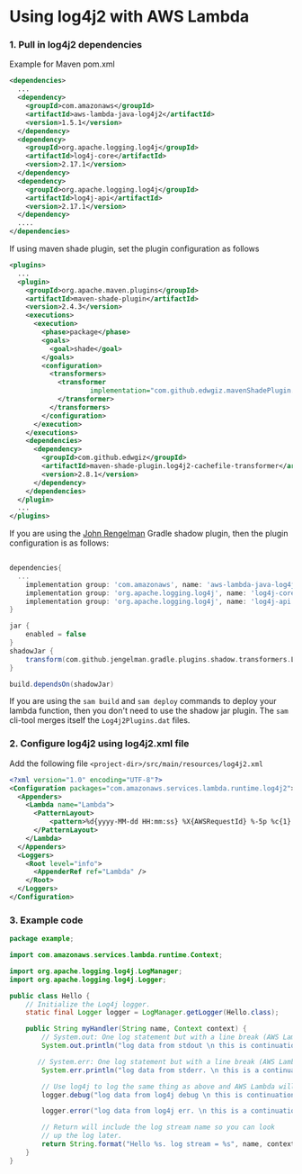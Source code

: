 # Using log4j2 with AWS Lambda

### 1. Pull in log4j2 dependencies

Example for Maven pom.xml

```xml
<dependencies>
  ...
  <dependency>
    <groupId>com.amazonaws</groupId>
    <artifactId>aws-lambda-java-log4j2</artifactId>
    <version>1.5.1</version>
  </dependency>
  <dependency>
    <groupId>org.apache.logging.log4j</groupId>
    <artifactId>log4j-core</artifactId>
    <version>2.17.1</version>
  </dependency>
  <dependency>
    <groupId>org.apache.logging.log4j</groupId>
    <artifactId>log4j-api</artifactId>
    <version>2.17.1</version>
  </dependency>
  ....
</dependencies>
```

If using maven shade plugin, set the plugin configuration as follows

```xml
<plugins>
  ...
  <plugin>
    <groupId>org.apache.maven.plugins</groupId>
    <artifactId>maven-shade-plugin</artifactId>
    <version>2.4.3</version>
    <executions>
      <execution>
        <phase>package</phase>
        <goals>
          <goal>shade</goal>
        </goals>
        <configuration>
          <transformers>
            <transformer
                    implementation="com.github.edwgiz.mavenShadePlugin.log4j2CacheTransformer.PluginsCacheFileTransformer">
            </transformer>
          </transformers>
        </configuration>
      </execution>
    </executions>
    <dependencies>
      <dependency>
        <groupId>com.github.edwgiz</groupId>
        <artifactId>maven-shade-plugin.log4j2-cachefile-transformer</artifactId>
        <version>2.8.1</version>
      </dependency>
    </dependencies>
  </plugin>
  ...
</plugins>
```

If you are using the [John Rengelman](https://github.com/johnrengelman/shadow) Gradle shadow plugin, then the plugin configuration is as follows:

```groovy
 
dependencies{
  ...
    implementation group: 'com.amazonaws', name: 'aws-lambda-java-log4j2', version: '1.5.1'
    implementation group: 'org.apache.logging.log4j', name: 'log4j-core', version: log4jVersion
    implementation group: 'org.apache.logging.log4j', name: 'log4j-api', version: log4jVersion
}

jar {
    enabled = false
}
shadowJar {
    transform(com.github.jengelman.gradle.plugins.shadow.transformers.Log4j2PluginsCacheFileTransformer)
}

build.dependsOn(shadowJar)

```
 
If you are using the `sam build` and `sam deploy` commands to deploy your lambda function, then you don't 
need to use the shadow jar plugin. The `sam` cli-tool merges itself the `Log4j2Plugins.dat`
files.

### 2. Configure log4j2 using log4j2.xml file

Add the following file `<project-dir>/src/main/resources/log4j2.xml`

```xml
<?xml version="1.0" encoding="UTF-8"?>
<Configuration packages="com.amazonaws.services.lambda.runtime.log4j2">
  <Appenders>
    <Lambda name="Lambda">
      <PatternLayout>
          <pattern>%d{yyyy-MM-dd HH:mm:ss} %X{AWSRequestId} %-5p %c{1}:%L - %m%n</pattern>
      </PatternLayout>
    </Lambda>
  </Appenders>
  <Loggers>
    <Root level="info">
      <AppenderRef ref="Lambda" />
    </Root>
  </Loggers>
</Configuration>
```

### 3. Example code

```java
package example;

import com.amazonaws.services.lambda.runtime.Context;

import org.apache.logging.log4j.LogManager;
import org.apache.logging.log4j.Logger;

public class Hello {
    // Initialize the Log4j logger.
    static final Logger logger = LogManager.getLogger(Hello.class);

    public String myHandler(String name, Context context) {
        // System.out: One log statement but with a line break (AWS Lambda writes two events to CloudWatch).
        System.out.println("log data from stdout \n this is continuation of system.out");

       // System.err: One log statement but with a line break (AWS Lambda writes two events to CloudWatch).
        System.err.println("log data from stderr. \n this is a continuation of system.err");

        // Use log4j to log the same thing as above and AWS Lambda will log only one event in CloudWatch.
        logger.debug("log data from log4j debug \n this is continuation of log4j debug");

        logger.error("log data from log4j err. \n this is a continuation of log4j.err");

        // Return will include the log stream name so you can look
        // up the log later.
        return String.format("Hello %s. log stream = %s", name, context.getLogStreamName());
    }
}
```

